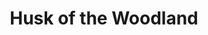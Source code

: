 ---
title: Husk of the Woodland

combo:
  schools:
    - name:        "Transmutation"
      subschools:  []
      descriptors: []
  componentSpells:
    - "{% spell_link barkskin %}"
    - "{% spell_link ironwood %}"
  castingTime: "1 full-round action"
  range: "Touch"
  target: "Living creature touched"
  duration: "1 min./level"
  savingThrow: "No"
  spellResistance: "Yes (harmless)"
  description: |
    At the end of the round, the target of this spells receives the normal effects of a barkskin spell except for the following: the creature's natural armor is enhanced by +3 in addition to the standard spell; and the creature gains DR 10/-.
---